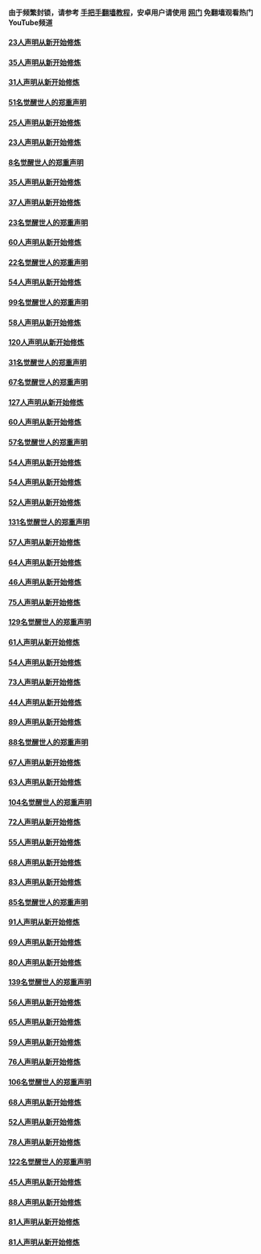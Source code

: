 #### 由于频繁封锁，请参考 [手把手翻墙教程](https://github.com/gfw-breaker/guides/wiki/)，安卓用户请使用 [网门](https://github.com/gfw-breaker/nogfw/blob/master/dl.md?t=02221300) 免翻墙观看热门YouTube频道 

#### [23人声明从新开始修炼](../pages/91/421138.md?t=02221300) 

#### [35人声明从新开始修炼](../pages/91/421122.md?t=02221300) 

#### [31人声明从新开始修炼](../pages/91/421081.md?t=02221300) 

#### [51名觉醒世人的郑重声明](../pages/91/421080.md?t=02221300) 

#### [25人声明从新开始修炼](../pages/91/421020.md?t=02221300) 

#### [23人声明从新开始修炼](../pages/91/420884.md?t=02221300) 

#### [8名觉醒世人的郑重声明](../pages/91/420883.md?t=02221300) 

#### [35人声明从新开始修炼](../pages/91/420809.md?t=02221300) 

#### [37人声明从新开始修炼](../pages/91/420766.md?t=02221300) 

#### [23名觉醒世人的郑重声明](../pages/91/420765.md?t=02221300) 

#### [60人声明从新开始修炼](../pages/91/420727.md?t=02221300) 

#### [22名觉醒世人的郑重声明](../pages/91/420726.md?t=02221300) 

#### [54人声明从新开始修炼](../pages/91/420529.md?t=02221300) 

#### [99名觉醒世人的郑重声明](../pages/91/420528.md?t=02221300) 

#### [58人声明从新开始修炼](../pages/91/420198.md?t=02221300) 

#### [120人声明从新开始修炼](../pages/91/420141.md?t=02221300) 

#### [31名觉醒世人的郑重声明](../pages/91/420197.md?t=02221300) 

#### [67名觉醒世人的郑重声明](../pages/91/420140.md?t=02221300) 

#### [127人声明从新开始修炼](../pages/91/420082.md?t=02221300) 

#### [60人声明从新开始修炼](../pages/91/420081.md?t=02221300) 

#### [57名觉醒世人的郑重声明](../pages/91/420080.md?t=02221300) 

#### [54人声明从新开始修炼](../pages/91/419533.md?t=02221300) 

#### [54人声明从新开始修炼](../pages/91/419532.md?t=02221300) 

#### [52人声明从新开始修炼](../pages/91/419531.md?t=02221300) 

#### [131名觉醒世人的郑重声明](../pages/91/419530.md?t=02221300) 

#### [57人声明从新开始修炼](../pages/91/419430.md?t=02221300) 

#### [64人声明从新开始修炼](../pages/91/419429.md?t=02221300) 

#### [46人声明从新开始修炼](../pages/91/419428.md?t=02221300) 

#### [75人声明从新开始修炼](../pages/91/419427.md?t=02221300) 

#### [129名觉醒世人的郑重声明](../pages/91/419426.md?t=02221300) 

#### [61人声明从新开始修炼](../pages/91/419198.md?t=02221300) 

#### [54人声明从新开始修炼](../pages/91/419197.md?t=02221300) 

#### [73人声明从新开始修炼](../pages/91/419196.md?t=02221300) 

#### [44人声明从新开始修炼](../pages/91/419075.md?t=02221300) 

#### [89人声明从新开始修炼](../pages/91/419074.md?t=02221300) 

#### [88名觉醒世人的郑重声明](../pages/91/419195.md?t=02221300) 

#### [67人声明从新开始修炼](../pages/91/419073.md?t=02221300) 

#### [63人声明从新开始修炼](../pages/91/419072.md?t=02221300) 

#### [104名觉醒世人的郑重声明](../pages/91/419071.md?t=02221300) 

#### [72人声明从新开始修炼](../pages/91/418902.md?t=02221300) 

#### [55人声明从新开始修炼](../pages/91/418901.md?t=02221300) 

#### [68人声明从新开始修炼](../pages/91/418900.md?t=02221300) 

#### [83人声明从新开始修炼](../pages/91/418757.md?t=02221300) 

#### [85名觉醒世人的郑重声明](../pages/91/418899.md?t=02221300) 

#### [91人声明从新开始修炼](../pages/91/418756.md?t=02221300) 

#### [69人声明从新开始修炼](../pages/91/418755.md?t=02221300) 

#### [80人声明从新开始修炼](../pages/91/418754.md?t=02221300) 

#### [139名觉醒世人的郑重声明](../pages/91/418753.md?t=02221300) 

#### [56人声明从新开始修炼](../pages/91/418594.md?t=02221300) 

#### [65人声明从新开始修炼](../pages/91/418593.md?t=02221300) 

#### [59人声明从新开始修炼](../pages/91/418592.md?t=02221300) 

#### [76人声明从新开始修炼](../pages/91/418431.md?t=02221300) 

#### [106名觉醒世人的郑重声明](../pages/91/418591.md?t=02221300) 

#### [68人声明从新开始修炼](../pages/91/418430.md?t=02221300) 

#### [52人声明从新开始修炼](../pages/91/418429.md?t=02221300) 

#### [78人声明从新开始修炼](../pages/91/418428.md?t=02221300) 

#### [122名觉醒世人的郑重声明](../pages/91/418427.md?t=02221300) 

#### [45人声明从新开始修炼](../pages/91/418248.md?t=02221300) 

#### [88人声明从新开始修炼](../pages/91/418247.md?t=02221300) 

#### [81人声明从新开始修炼](../pages/91/418246.md?t=02221300) 

#### [81人声明从新开始修炼](../pages/91/418139.md?t=02221300) 

